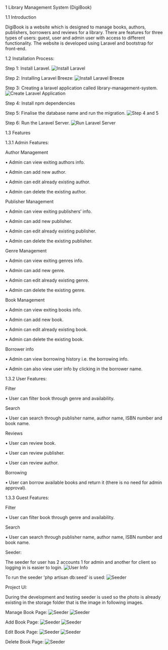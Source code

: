1	Library Management System (DigiBook) 

1.1	Introduction

DigiBook is a website which is designed to manage books, authors, publishers, borrowers and reviews for a library. There are features for three types of users: guest, user and admin user with access to different functionality. The website is developed using Laravel and bootstrap for front-end.

1.2	Installation Process:

Step 1: Install Laravel.
![Install Laravel](screenshot/installLaravel.png)

Step 2: Installing Laravel Breeze:
![Install Laravel Breeze](screenshot/installBreeze.png)

Step 3: Creating a laravel application called library-management-system.
![Create Laravel Application](screenshot/createApplication.png)

Step 4: Install npm dependencies

Step 5: Finalise the database name and run the migration.
![Step 4 and 5](screenshot/migrate.png)
 
Step 6: Run the Laravel Server.
![Run Laravel Server](screenshot/serve.png)

1.3	Features

1.3.1	Admin Features:

Author Management	

•	Admin can view exiting authors info.

•	Admin can add new author.

•	Admin can edit already existing author.

•	Admin can delete the existing author.

Publisher Management

•	Admin can view exiting publishers’ info.

•	Admin can add new publisher.

•	Admin can edit already existing publisher.

•	Admin can delete the existing publisher.

Genre Management	

•	Admin can view exiting genres info.

•	Admin can add new genre.

•	Admin can edit already existing genre.

•	Admin can delete the existing genre.

Book Management	

•	Admin can view exiting books info.

•	Admin can add new book.

•	Admin can edit already existing book.

•	Admin can delete the existing book.

Borrower info	

•	Admin can view borrowing history i.e. the borrowing info.

•	Admin can also view user info by clicking in the borrower name.

1.3.2	User Features:

Filter	

•	User can filter book through genre and availability.

Search	

•	User can search through publisher name, author name, ISBN number and book name.

Reviews	

•	User can review book.

•	User can review publisher.

•	User can review author.

Borrowing 	

•	User can borrow available books and return it (there is no need for admin approval).

1.3.3	Guest Features:

Filter	

•	User can filter book through genre and availability.

Search	

•	User can search through publisher name, author name, ISBN number and book name.

Seeder:

The seeder for user has 2 accounts 1 for admin and another for client so logging in is easier to login.
![User Info](screenshot/info.png)

To run the seeder 'php artisan db:seed' is used: 
![Seeder](screenshot/seeder.png)

Project UI:

During the development and testing seeder is used so the photo is already existing in the storage folder that is the image in following images.

Manage Book Page:
![Seeder](screenshot/manageBook.png)
![Seeder](screenshot/manageBook1.png)

Add Book Page:
![Seeder](screenshot/addBook.png)
![Seeder](screenshot/addBook1.png)

Edit Book Page:
![Seeder](screenshot/editBook.png)
![Seeder](screenshot/editBook1.png)

Delete Book Page:
![Seeder](screenshot/deleteBook.png)

